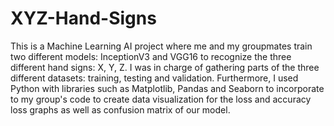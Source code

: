 # XYZ-Hand-Signs

This is a Machine Learning AI project where me and my groupmates train two different models: InceptionV3 and VGG16 to recognize the three different hand signs: X, Y, Z. I was in charge of gathering parts of the three different datasets: training, testing and validation. Furthermore, I used Python with libraries such as Matplotlib, Pandas and Seaborn to incorporate to my group's code to create data visualization for the loss and accuracy loss graphs as well as confusion matrix of our model. 
